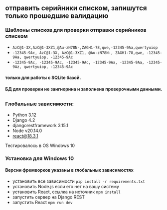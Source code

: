 ## отправить серийники списком, запишутся только прошедшие валидацию

### Шаблоны списков для проверки отправки серийников списком
- ```AzC@1-3X,AzC@1-3XZ1,@Au-zN78N-,ZAGH1-78,qwe,-12345-9Aa,qwertyuiop```
- ```-12345-9Ac, AzC@1-3X, AzC@1-3XZ1, @Au-zN78N-, ZAGH1-78,qwe, -12345-9Aa, qwertyuiop, -12345-9Ac```
- ```-12345-9Ac, -12345-9Ac, -12345-9Ac, -12345-9Aa, -12345-9Aa, -12345-9Az, qwertyuiop, -12345-9Ac```
#### только для работы с SQLite базой.
#### БД для проверки не заигнорина и заполнена проверочными данными.

##

### Глобальные зависимости:
- Python 3.12
- Django 4.2
- djangorestframework 3.15.1
- Node v20.14.0
- react@18.3.1

Тестировалось в OS Windows 10

### Установка для Windows 10
#### Версии фремворков указаны в глобальных зависимостях
- установить все зависимости ```pip install -r requirements.txt```
- установить Node.js если его нет на вашу систему
- установить React, ссылка на источник ```npm install```
- запустить сервер на Django REST
- запустить React ```npm run dev```